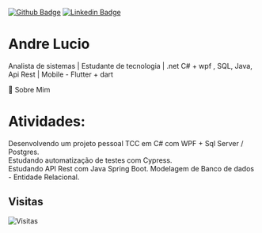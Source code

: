[![Github Badge](https://img.shields.io/badge/-Github-000?style=for-the-badge&logo=Github&logoColor=white&link=https://github.com/AndreLucyo2)](https://github.com/AndreLucyo2)
[![Linkedin Badge](https://img.shields.io/badge/-LinkedIn-blue?style=for-the-badge&logo=Linkedin&logoColor=white&link=https://www.linkedin.com/in/andré-silva-ab030b57/)](https://www.linkedin.com/in/andré-silva-ab030b57/)

# Andre Lucio

Analista de sistemas | Estudante de tecnologia | .net C# + wpf , SQL, Java, Api Rest | Mobile - Flutter + dart

💬 Sobre Mim  

# Atividades: 
Desenvolvendo um projeto pessoal TCC em C# com WPF + Sql Server / Postgres.    
Estudando automatização de testes com Cypress.     
Estudando API Rest com Java Spring Boot. 
Modelagem de Banco de dados - Entidade Relacional.

## Visitas

![Visitas](https://visitor-badge.glitch.me/badge?page_id=AndreLucyo2.AndreLucyo2)

<!--
**AndreLucyo2/AndreLucyo2** is a ✨ _special_ ✨ repository because its `README.md` (this file) appears on your GitHub profile.

Here are some ideas to get you started:

- 🔭 I’m currently working on ...
- 🌱 I’m currently learning ...
- 👯 I’m looking to collaborate on ...
- 🤔 I’m looking for help with ...
- 💬 Ask me about ...
- 📫 How to reach me: ...
- 😄 Pronouns: ...
- ⚡ Fun fact: ...
-->

